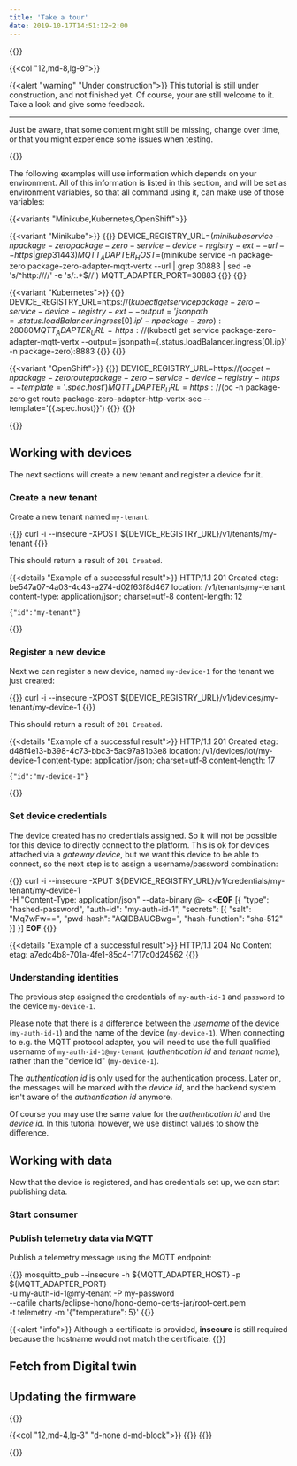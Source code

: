 ```yaml
---
title: 'Take a tour'
date: 2019-10-17T14:51:12+2:00
---
```


{{<row>}}

{{<col "12,md-8,lg-9">}}

{{<alert "warning" "Under construction">}}
This tutorial is still under construction, and not finished yet.
Of course, your are still welcome to it. Take a look and give some feedback.

---

<p class="mb-0">
Just be aware, that some content might still be missing, change over time,
or that you might experience some issues when testing.
</p>

{{</alert>}}

The following examples will use information which depends on your
environment. All of this information is listed in this section, and will be
set as environment variables, so that all command using it, can make use
of those variables:

{{<variants "Minikube,Kubernetes,OpenShift">}}

{{<variant "Minikube">}}
{{<clipboard>}}
    DEVICE_REGISTRY_URL=$(minikube service -n package-zero package-zero-service-device-registry-ext --url --https | grep 31443)
    MQTT_ADAPTER_HOST=$(minikube service -n package-zero package-zero-adapter-mqtt-vertx --url | grep 30883 | sed -e 's/^http:\/\///' -e 's/:.*$//')
    MQTT_ADAPTER_PORT=30883
{{</clipboard>}}
{{</variant>}}

{{<variant "Kubernetes">}}
{{<clipboard>}}
    DEVICE_REGISTRY_URL=https://$(kubectl get service package-zero-service-device-registry-ext --output='jsonpath={.status.loadBalancer.ingress[0].ip}' -n package-zero):28080
    MQTT_ADAPTER_URL=https://$(kubectl get service package-zero-adapter-mqtt-vertx --output='jsonpath={.status.loadBalancer.ingress[0].ip}' -n package-zero):8883
{{</clipboard>}}
{{</variant>}}

{{<variant "OpenShift">}}
{{<clipboard>}}
    DEVICE_REGISTRY_URL=https://$(oc get -n package-zero route package-zero-service-device-registry-https --template='{{.spec.host}}')
    MQTT_ADAPTER_URL=https://$(oc -n package-zero get route package-zero-adapter-http-vertx-sec --template='{{.spec.host}}')
{{</clipboard>}}
{{</variant>}}

{{</variants>}}

## Working with devices

The next sections will create a new tenant and register a device for it.

### Create a new tenant

Create a new tenant named `my-tenant`:

{{<clipboard>}}
    curl -i --insecure -XPOST ${DEVICE_REGISTRY_URL}/v1/tenants/my-tenant
{{</clipboard>}}

This should return a result of `201 Created`.

{{<details "Example of a successful result">}}
    HTTP/1.1 201 Created
    etag: be547a07-4a03-4c43-a274-d02f63f8d467
    location: /v1/tenants/my-tenant
    content-type: application/json; charset=utf-8
    content-length: 12
    
    {"id":"my-tenant"}
{{</details>}}

### Register a new device

Next we can register a new device, named `my-device-1` for the tenant we just created:

{{<clipboard>}}
    curl -i --insecure -XPOST ${DEVICE_REGISTRY_URL}/v1/devices/my-tenant/my-device-1
{{</clipboard>}}

This should return a result of `201 Created`.

{{<details "Example of a successful result">}}
    HTTP/1.1 201 Created
    etag: d48f4e13-b398-4c73-bbc3-5ac97a81b3e8
    location: /v1/devices/iot/my-device-1
    content-type: application/json; charset=utf-8
    content-length: 17
    
    {"id":"my-device-1"}
{{</details>}}

### Set device credentials

The device created has no credentials assigned. So it will not be possible for this
device to directly connect to the platform. This is ok for devices attached via
a *gateway device*, but we want this device to be able to connect, so the next step is
to assign a username/password combination:

{{<clipboard>}}
    curl -i --insecure -XPUT ${DEVICE_REGISTRY_URL}/v1/credentials/my-tenant/my-device-1 \
      -H "Content-Type: application/json" --data-binary @- <<__EOF__
    [{
      "type": "hashed-password",
      "auth-id": "my-auth-id-1",
      "secrets": [{
        "salt": "Mq7wFw==",
        "pwd-hash": "AQIDBAUGBwg=",
        "hash-function": "sha-512"
      }]
    }]
    __EOF__
{{</clipboard>}}

{{<details "Example of a successful result">}}
    HTTP/1.1 204 No Content
    etag: a7edc4b8-701a-4fe1-85c4-1717c0d24562
{{</details>}}

### Understanding identities

The previous step assigned the credentials of `my-auth-id-1` and `password` to the device `my-device-1`.

Please note that there is a difference between the *username* of the device (`my-auth-id-1`) and
the name of the device (`my-device-1`). When connecting to e.g. the MQTT protocol adapter,
you will need to use the full qualified username of `my-auth-id-1@my-tenant`
(*authentication id* and *tenant name*), rather than the "device id" (`my-device-1`).

The *authentication id* is only used for the authentication process. Later on, the messages will be marked
with the *device id*, and the backend system isn't aware of the *authentication id* anymore.

Of course you may use the same value for the *authentication id* and the *device id*. In this tutorial however,
we use distinct values to show the difference. 

## Working with data

Now that the device is registered, and has credentials set up, we can start publishing data.

### Start consumer

### Publish telemetry data via MQTT

Publish a telemetry message using the MQTT endpoint:

{{<clipboard>}}
    mosquitto_pub --insecure -h ${MQTT_ADAPTER_HOST} -p ${MQTT_ADAPTER_PORT} \
      -u my-auth-id-1@my-tenant -P my-password \
      --cafile charts/eclipse-hono/hono-demo-certs-jar/root-cert.pem \
      -t telemetry -m '{"temperature": 5}'
{{</clipboard>}}

{{<alert "info">}}
Although a certificate is provided, **insecure** is still required because
the hostname would not match the certificate.
{{</alert>}}

## Fetch from Digital twin

## Updating the firmware

{{</col>}}

{{<col "12,md-4,lg-3" "d-none d-md-block">}}
{{<toc sticky="true">}}
{{</col>}}

{{</row>}}
